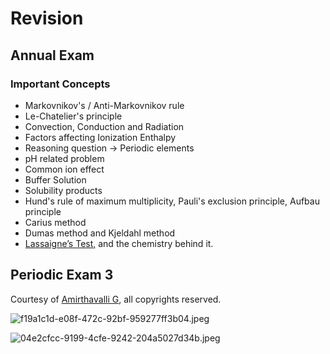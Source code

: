 # Revision

## Annual Exam

### Important Concepts

* Markovnikov's / Anti-Markovnikov rule
* Le-Chatelier's principle
* Convection, Conduction and Radiation
* Factors affecting Ionization Enthalpy
* Reasoning question → Periodic elements
* pH related problem
* Common ion effect
* Buffer Solution
* Solubility products
* Hund's rule of maximum multiplicity, Pauli's exclusion principle, Aufbau principle
* Carius method
* Dumas method and Kjeldahl method
* [Lassaigne’s Test,](https://www.bing.com/ck/a?!&\&p=f45932df60ef2efcJmltdHM9MTcwODMwMDgwMCZpZ3VpZD0wODZiYWUxYy04ODhhLTZmMGQtMDJiOS1iZGI5ODk1ODZlM2UmaW5zaWQ9NTIyNQ\&ptn=3\&ver=2\&hsh=3\&fclid=086bae1c-888a-6f0d-02b9-bdb989586e3e\&psq=Lassange%27s+test\&u=a1aHR0cHM6Ly9ieWp1cy5jb20vamVlL2xhc3NhaWduZS10ZXN0Lw\&ntb=1) and the chemistry behind it.

## Periodic Exam 3

Courtesy of [Amirthavalli G](craftdocs://users?id=d88f2a8e-d7c9-c907-f725-5a572a912f01), all copyrights reserved.

![f19a1c1d-e08f-472c-92bf-959277ff3b04.jpeg](https://res.craft.do/user/full/34ae8ebc-d508-7305-20e2-17e06364862c/9FE94085-2A19-4339-998D-FE1A582277BB\_2/SWpGecsZNFip0v9tud2gGjHWlysiIBw3Arg9hcpm7JMz/f19a1c1d-e08f-472c-92bf-959277ff3b04.jpeg)

![04e2cfcc-9199-4cfe-9242-204a5027d34b.jpeg](https://res.craft.do/user/full/34ae8ebc-d508-7305-20e2-17e06364862c/06FE896D-B56B-4D36-A93D-CCBCE48201BA\_2/8jBoG9C0d3fLWHWFnnuI7mLct8AT8NUzdVf4b3dnt7kz/04e2cfcc-9199-4cfe-9242-204a5027d34b.jpeg)
